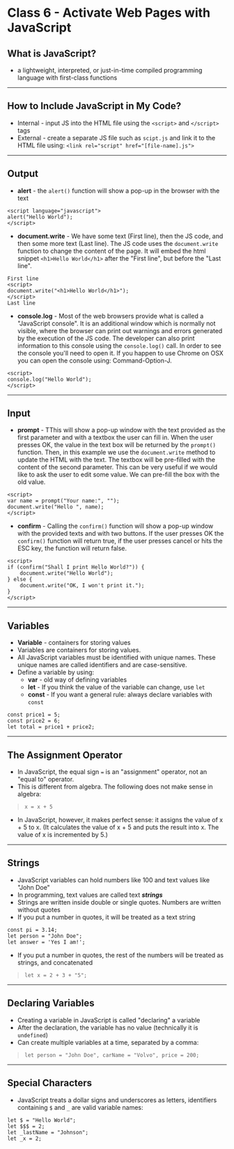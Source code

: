 # Class 6 - Activate Web Pages with JavaScript

## What is JavaScript?

* a lightweight, interpreted, or just-in-time compiled programming language with first-class functions

***

## How to Include JavaScript in My Code?

* Internal - input JS into the HTML file using the `<script>` and `</script>` tags
* External - create a separate JS file such as `scipt.js` and link it to the HTML file using: `<link rel="script" href="[file-name].js">`

***

## Output

* **alert** - the `alert()` function will show a pop-up in the browser with the text

```
<script language="javascript"> 
alert("Hello World"); 
</script>
```

* **document.write** - We have some text (First line), then the JS code, and then some more text (Last line). The JS code uses the `document.write` function to change the content of the page. It will embed the html snippet `<h1>Hello World</h1>` after the "First line", but before the "Last line".

```
First line 
<script>  
document.write("<h1>Hello World</h1>"); 
</script>  
Last line
```

* **console.log** - Most of the web browsers provide what is called a "JavaScript console". It is an additional window which is normally not visible, where the browser can print out warnings and errors generated by the execution of the JS code. The developer can also print information to this console using the `console.log()` call. In order to see the console you'll need to open it. If you happen to use Chrome on OSX you can open the console using: Command-Option-J.  

```
<script>
console.log("Hello World");
</script>
```

***

## Input

* **prompt** - TThis will show a pop-up window with the text provided as the first parameter and with a textbox the user can fill in. When the user presses OK, the value in the text box will be returned by the `prompt()` function. Then, in this example we use the `document.write` method to update the HTML with the text. The textbox will be pre-filled with the content of the second parameter. This can be very useful if we would like to ask the user to edit some value. We can pre-fill the box with the old value.

```
<script>
var name = prompt("Your name:", "");
document.write("Hello ", name);
</script>
```

* **confirm** - Calling the `confirm()` function will show a pop-up window with the provided texts and with two buttons. If the user presses OK the `confirm()` function will return true, if the user presses cancel or hits the ESC key, the function will return false.

```
<script>
if (confirm("Shall I print Hello World?")) {
    document.write("Hello World");
} else {
    document.write("OK, I won't print it.");
}
</script>
```
***

## Variables

* **Variable** - containers for storing values
* Variables are containers for storing values.
* All JavaScript variables must be identified with unique names. These unique names are called identifiers and are case-sensitive.
* Define a variable by using:
  * **var** - old way of defining variables
  * **let** - If you think the value of the variable can change, use `let`
  * **const** - If you want a general rule: always declare variables with `const`

```
const price1 = 5;
const price2 = 6;
let total = price1 + price2;
```

***

## The Assignment Operator

* In JavaScript, the equal sign `=` is an "assignment" operator, not an "equal to" operator.
* This is different from algebra. The following does not make sense in algebra:

> `x = x + 5`

* In JavaScript, however, it makes perfect sense: it assigns the value of x + 5 to x. (It calculates the value of x + 5 and puts the result into x. The value of x is incremented by 5.)

***

## Strings

* JavaScript variables can hold numbers like 100 and text values like "John Doe"
* In programming, text values are called text ***strings***
* Strings are written inside double or single quotes. Numbers are written without quotes
* If you put a number in quotes, it will be treated as a text string

```
const pi = 3.14;
let person = "John Doe";
let answer = 'Yes I am!';
```

* If you put a number in quotes, the rest of the numbers will be treated as strings, and concatenated

> `let x = 2 + 3 + "5";`

***

## Declaring Variables

* Creating a variable in JavaScript is called "declaring" a variable
* After the declaration, the variable has no value (technically it is `undefined`)
* Can create multiple variables at a time, separated by a comma:

> `let person = "John Doe", carName = "Volvo", price = 200;`

***

## Special Characters

* JavaScript treats a dollar signs and underscores as letters, identifiers containing `$` and `_` are valid variable names:

```
let $ = "Hello World";
let $$$ = 2;
let _lastName = "Johnson";
let _x = 2;
```
